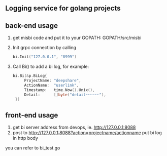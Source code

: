 Logging service for golang projects
------------------------------

back-end usage
--------------

1. get misbi code and put it to your GOPATH:  GOPATH/src/misbi
   
2. Init grpc connection by calling
    ```go
    bi.Init("127.0.0.1", "8999")
    ```
    
3. Call Bi() to add a bi log, for example:
   
   ```go
   bi.Bi(&p.BiLog{
   		ProjectName: "deepshare",
   		ActionName:  "userlink",
   		Timestamp:   time.Now().Unix(),
   		Detail:      []byte("detail~~~~~~"),
   	})
   	```
front-end usage
---------------
1. get bi server address from devops, ie. http://127.0.0.1:8088
2. post to http://127.0.0.1:8088?action=projectname/actionname
    put bi log in http body

you can refer to bi_test.go

